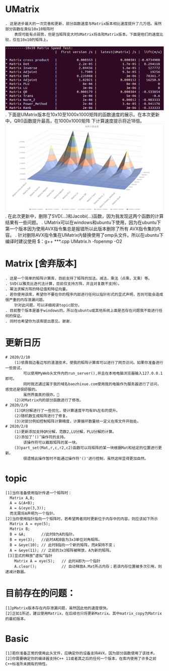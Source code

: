 # UMatrix
    . 这是进步最大的一次完善和更新，部分函数速度与Matrix版本相比速度提升了几万倍。虽然部分函数在类似10x10矩阵时
        表现可能有点弱势，但是当矩阵变大时UMatrix将击败Matrix版本。下面是他们的速度比较，仅在10x10的矩阵上。
   ![Image](https://github.com/baozhixue/pMatrix/blob/master/10x10VS.png)
    . 下面是UMatrix版本在10x10至1000x1000矩阵的函数速度的展示。在本次更新中，QR()函数提升最高，在1000x1000矩阵
        下计算速度提示将近18倍。
   ![Image](https://github.com/baozhixue/pMatrix/blob/master/mat.png.jpg)
    . 在此次更新中，删除了SVD(...)和Jacobi(...)函数，因为我发现这两个函数的计算结果有一些问题。
    . UMatrix可以在windows和ubuntu下使用，因为在ubuntu下第一个版本因为使用AVX指令集总是报错所以此版本删除了所有
        AVX指令集的内容。
    . 针对删除AVX指令集在UMatrix内替换使用了omp头文件。所以在ubuntu下编译时建议使用
            $：g++ ***.cpp UMatrix.h -fopenmp -O2
    
    
# Matrix [舍弃版本]
    . 这是一个简单的矩阵计算库，目前支持了矩阵的加法，减法，乘法（点乘，叉乘）等。
    . SVD(以雅克比迭代法计算，目前仅支持方阵，并且对复数不支持）。
    . 幂法求解方阵的特征值和特征向量。
    . 若你使用该库，希望你不要在你的程序内部进行任何以指针形式的显式声明，否则可能会造成很严重的内存泄漏问题。
        针对此问题，可以详细阅读topic部分。
    . 目前整个版本是基于windows的，所以在ubuntu或其他系统上面是否存在问题我不能进行任何的保证。
    . 同时也希望你为该库提出意见。谢谢.

# 更新日历
    # 2020/2/10
        (1)依靠我边看边写的渣渣技术，使我的矩阵计算库可以进行了网页访问。如果你准备进行一些尝试，
            可以使用MyWeb头文件内的run_server(),并且在本地电脑浏览器输入127.0.0.1即可。
            同时我还通过属于我的域名baozhixue.com使用我的电脑作为服务器进行了访问，感觉还是很舒服的。
            虽然界面真的很炸。🙂
        (2)对Matrix内的部分函数进行了修改。
    # 2020/2/9
        (1)QR分解进行了一些优化，使计算速度平均有8%左右的提升。
        (2)随机数生成矩阵进行了修复。
        (3)对部分例如控制矩阵计算精度，计算循环数量统一定义在库文件开始处。
    # 2020/2/8
        (1)更新添加支持QR分解，范数2,LU分解，PLU分解的计算。
        (2)添加了‘()’操作符的支持。
            该操作符可以截取矩阵的某一块。
        (3)part_set(Mat,r,c,r2,c2)函数可以将矩阵的某一块根据Mat和给定的位置进行更新。
            很遗憾此操作暂时不能通过操作符'()'进行控制，虽然这样显得更加自然。

# topic
    [1]当你准备使用指针传递一个矩阵时：
      Matrix A,B;
      A = &(A+B);
      A = &(eye(3,3));
      而无需将A声明为一个指针。
    [2]当你使用指针指向一个矩阵时，若希望两者同时更新位于内存中的内容，则应该如下所示
      Matrix A = eye(5);
      Matrix B;
      B = &A;       //此时B为A的指针。
      B = eye(3);   //此时A和B皆为3x3单位对角矩阵。
      B = &eye(10); // 此时B指向一个新的矩阵，而A保持不变；
      A = &eye(11); // 之前的3x3矩阵被释放，A为新的矩阵。
     [3]显式的释放“虚拟”指针
        Matrix A = eye(5);   // 此时A即为一个指针
        A.clear();           // 自动释放A.Mat所占内存；若该内存位置被多次引用，则递减计数器。

# 目前存在的问题：
    [1]pMatrix版本存在内存泄漏问题，虽然因此他的速度很快。
    [2]正如1所述，建议使用Matrix，在后续也只将更新Matrix。其中matrix_copy为Matrix的最初版本。

# Basic
    [1]若你准备正常的使用此头文件，应确定你的设备支持AVX，因为部分函数使用了该技术。
    [2]你需要确定你的编译器支持C++ 11或者其之后的任何一个版本，在库内使用了许多之前C++标准所未拥有的特性。
